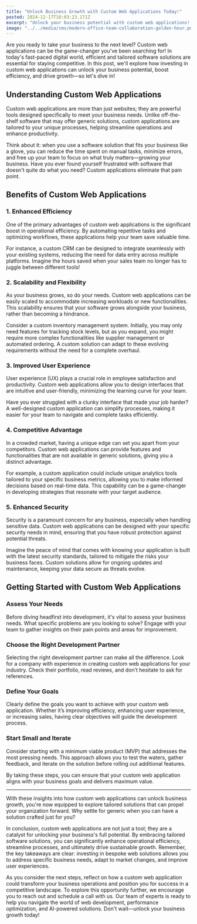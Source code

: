 ```yaml
---
title: "Unlock Business Growth with Custom Web Applications Today!"
posted: 2024-12-17T10:03:23.171Z
excerpt: "Unlock your business potential with custom web applications! Say goodbye to frustration and hello to tailored solutions that drive efficiency, growth, and a competitive edge. Dive in!"
image: "../../media/cms/modern-office-team-collaboration-golden-hour.png"
---
```



Are you ready to take your business to the next level? Custom web applications can be the game-changer you've been searching for! In today's fast-paced digital world, efficient and tailored software solutions are essential for staying competitive. In this post, we'll explore how investing in custom web applications can unlock your business potential, boost efficiency, and drive growth—so let's dive in!

## Understanding Custom Web Applications

Custom web applications are more than just websites; they are powerful tools designed specifically to meet your business needs. Unlike off-the-shelf software that may offer generic solutions, custom applications are tailored to your unique processes, helping streamline operations and enhance productivity.  

Think about it: when you use a software solution that fits your business like a glove, you can reduce the time spent on manual tasks, minimize errors, and free up your team to focus on what truly matters—growing your business. Have you ever found yourself frustrated with software that doesn't quite do what you need? Custom applications eliminate that pain point.

## Benefits of Custom Web Applications

### 1. Enhanced Efficiency

One of the primary advantages of custom web applications is the significant boost in operational efficiency. By automating repetitive tasks and optimizing workflows, these applications help your team save valuable time.  

For instance, a custom CRM can be designed to integrate seamlessly with your existing systems, reducing the need for data entry across multiple platforms. Imagine the hours saved when your sales team no longer has to juggle between different tools!

### 2. Scalability and Flexibility

As your business grows, so do your needs. Custom web applications can be easily scaled to accommodate increasing workloads or new functionalities. This scalability ensures that your software grows alongside your business, rather than becoming a hindrance.

Consider a custom inventory management system. Initially, you may only need features for tracking stock levels, but as you expand, you might require more complex functionalities like supplier management or automated ordering. A custom solution can adapt to these evolving requirements without the need for a complete overhaul.

### 3. Improved User Experience

User experience (UX) plays a crucial role in employee satisfaction and productivity. Custom web applications allow you to design interfaces that are intuitive and user-friendly, minimizing the learning curve for your team.  

Have you ever struggled with a clunky interface that made your job harder? A well-designed custom application can simplify processes, making it easier for your team to navigate and complete tasks efficiently.  

### 4. Competitive Advantage

In a crowded market, having a unique edge can set you apart from your competitors. Custom web applications can provide features and functionalities that are not available in generic solutions, giving you a distinct advantage.  

For example, a custom application could include unique analytics tools tailored to your specific business metrics, allowing you to make informed decisions based on real-time data. This capability can be a game-changer in developing strategies that resonate with your target audience.

### 5. Enhanced Security

Security is a paramount concern for any business, especially when handling sensitive data. Custom web applications can be designed with your specific security needs in mind, ensuring that you have robust protection against potential threats.

Imagine the peace of mind that comes with knowing your application is built with the latest security standards, tailored to mitigate the risks your business faces. Custom solutions allow for ongoing updates and maintenance, keeping your data secure as threats evolve.

## Getting Started with Custom Web Applications

### Assess Your Needs

Before diving headfirst into development, it's vital to assess your business needs. What specific problems are you looking to solve? Engage with your team to gather insights on their pain points and areas for improvement.  

### Choose the Right Development Partner

Selecting the right development partner can make all the difference. Look for a company with experience in creating custom web applications for your industry. Check their portfolio, read reviews, and don’t hesitate to ask for references.  

### Define Your Goals

Clearly define the goals you want to achieve with your custom web application. Whether it’s improving efficiency, enhancing user experience, or increasing sales, having clear objectives will guide the development process.

### Start Small and Iterate

Consider starting with a minimum viable product (MVP) that addresses the most pressing needs. This approach allows you to test the waters, gather feedback, and iterate on the solution before rolling out additional features.  

By taking these steps, you can ensure that your custom web application aligns with your business goals and delivers maximum value.  

---

With these insights into how custom web applications can unlock business growth, you're now equipped to explore tailored solutions that can propel your organization forward. Why settle for generic when you can have a solution crafted just for you?

In conclusion, custom web applications are not just a tool; they are a catalyst for unlocking your business's full potential. By embracing tailored software solutions, you can significantly enhance operational efficiency, streamline processes, and ultimately drive sustainable growth. Remember, the key takeaways are clear: investing in bespoke web solutions allows you to address specific business needs, adapt to market changes, and improve user experiences.

As you consider the next steps, reflect on how a custom web application could transform your business operations and position you for success in a competitive landscape. To explore this opportunity further, we encourage you to reach out and schedule a call with us. Our team of experts is ready to help you navigate the world of web development, performance optimization, and AI-powered solutions. Don't wait—unlock your business growth today!